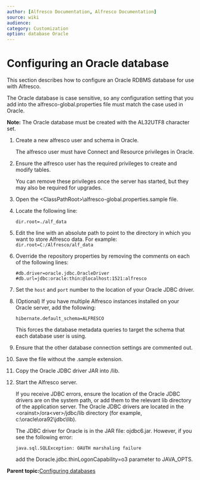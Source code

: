 ```yaml
---
author: [Alfresco Documentation, Alfresco Documentation]
source: wiki
audience: 
category: Customization
option: database Oracle
---
```


# Configuring an Oracle database

This section describes how to configure an Oracle RDBMS database for use with Alfresco.

The Oracle database is case sensitive, so any configuration setting that you add into the alfresco-global.properties file must match the case used in Oracle.

**Note:** The Oracle database must be created with the AL32UTF8 character set.

1.  Create a new alfresco user and schema in Oracle.

    The alfresco user must have Connect and Resource privileges in Oracle.

2.  Ensure the alfresco user has the required privileges to create and modify tables.

    You can remove these privileges once the server has started, but they may also be required for upgrades.

3.  Open the <ClassPathRoot\>\\alfresco-global.properties.sample file.

4.  Locate the following line:

    `dir.root=./alf_data`

5.  Edit the line with an absolute path to point to the directory in which you want to store Alfresco data. For example: `dir.root=C:/Alfresco/alf_data`

6.  Override the repository properties by removing the comments on each of the following lines:

    ```
    #db.driver=oracle.jdbc.OracleDriver
    #db.url=jdbc:oracle:thin:@localhost:1521:alfresco
    ```

7.  Set the `host` and `port` number to the location of your Oracle JDBC driver.

8.  \(Optional\) If you have multiple Alfresco instances installed on your Oracle server, add the following:

    `hibernate.default_schema=ALFRESCO`

    This forces the database metadata queries to target the schema that each database user is using.

9.  Ensure that the other database connection settings are commented out.

10. Save the file without the .sample extension.

11. Copy the Oracle JDBC driver JAR into /lib.

12. Start the Alfresco server.

    If you receive JDBC errors, ensure the location of the Oracle JDBC drivers are on the system path, or add them to the relevant lib directory of the application server. The Oracle JDBC drivers are located in the <orainst\>/ora<ver\>/jdbc/lib directory \(for example, c:\\oracle\\ora92\\jdbc\\lib\).

    The JDBC driver for Oracle is in the JAR file: ojdbc6.jar. However, if you see the following error:

    ```
    java.sql.SQLException: OAUTH marshaling failure
    ```

    add the Doracle.jdbc.thinLogonCapability=o3 parameter to JAVA\_OPTS.


**Parent topic:**[Configuring databases](../concepts/intro-db-setup.md)

